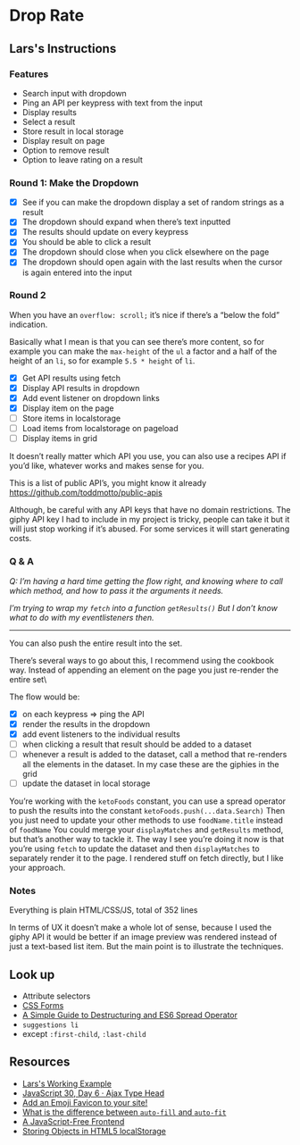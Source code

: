 # Drop Rate

## Lars's Instructions

### Features

- Search input with dropdown
- Ping an API per keypress with text from the input
- Display results
- Select a result
- Store result in local storage
- Display result on page
- Option to remove result
- Option to leave rating on a result

### Round 1: Make the Dropdown

- [x] See if you can make the dropdown display a set of random strings as a result
- [x] The dropdown should expand when there’s text inputted
- [x] The results should update on every keypress
- [x] You should be able to click a result
- [x] The dropdown should close when you click elsewhere on the page
- [x] The dropdown should open again with the last results when the cursor is again entered into the input

### Round 2

When you have an `overflow: scroll;` it’s nice if there’s a “below the fold” indication.

Basically what I mean is that you can see there’s more content, so for example you can make the `max-height` of the `ul` a factor and a half of the height of an `li`, so for example `5.5 * height` of `li`.

- [x] Get API results using fetch
- [x] Display API results in dropdown
- [x] Add event listener on dropdown links
- [x] Display item on the page
- [ ] Store items in localstorage
- [ ] Load items from localstorage on pageload
- [ ] Display items in grid

It doesn’t really matter which API you use, you can also use a recipes API if you’d like, whatever works and makes sense for you.

This is a list of public API’s, you might know it already <https://github.com/toddmotto/public-apis>

Although, be careful with any API keys that have no domain restrictions. The giphy API key I had to include in my project is tricky, people can take it but it will just stop working if it’s abused. For some services it will start generating costs.

### Q & A

*Q: I’m having a hard time getting the flow right, and knowing where to call which method, and how to pass it the arguments it needs.*

*I’m trying to wrap my `fetch` into a function `getResults()` But I don’t know what to do with my eventlisteners then.*

---

You can also push the entire result into the set.

There’s several ways to go about this, I recommend using the cookbook way. Instead of appending an element on the page you just re-render the entire set\

The flow would be:
- [x] on each keypress => ping the API
- [x] render the results in the dropdown
- [x] add event listeners to the individual results
- [ ] when clicking a result that result should be added to a dataset
- [ ] whenever a result is added to the dataset, call a method that re-renders all the elements in the dataset. In my case these are the giphies in the grid
- [ ] update the dataset in local storage

You’re working with the `ketoFoods` constant, you can use a spread operator to push the results into the constant `ketoFoods.push(...data.Search)`
Then you just need to update your other methods to use `foodName.title` instead of `foodName`
You could merge your `displayMatches` and `getResults` method, but that’s another way to tackle it. The way I see you’re doing it now is that you’re using `fetch` to update the dataset and then `displayMatches` to separately render it to the page. I rendered stuff on fetch directly, but I like your approach.

### Notes

Everything is plain HTML/CSS/JS, total of 352 lines

In terms of UX it doesn’t make a whole lot of sense, because I used the giphy API it would be better if an image preview was rendered instead of just a text-based list item. But the main point is to illustrate the techniques.

## Look up

- Attribute selectors
- [CSS Forms](https://www.w3schools.com/css/css_form.asp)
- [A Simple Guide to Destructuring and ES6 Spread Operator](https://codeburst.io/a-simple-guide-to-destructuring-and-es6-spread-operator-e02212af5831)
- `suggestions li`
- except `:first-child`, `:last-child`

## Resources

- [Lars's Working Example](https://datene.github.io/droprate/index.html)
- [JavaScript 30, Day 6 · Ajax Type Head](https://javascript30.com/)
- [Add an Emoji Favicon to your site!](https://dev.to/pickleat/add-an-emoji-favicon-to-your-site-co2)
- [What is the difference between `auto-fill` and `auto-fit`](https://stackoverflow.com/questions/46226539/what-is-the-difference-between-auto-fill-and-auto-fit)
- [A JavaScript-Free Frontend](https://dev.to/winduptoy/a-javascript-free-frontend-2d3e)
- [Storing Objects in HTML5 localStorage](https://stackoverflow.com/questions/2010892/storing-objects-in-html5-localstorage)